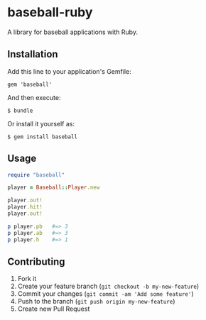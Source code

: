 # baseball-ruby

A library for baseball applications with Ruby.

## Installation

Add this line to your application's Gemfile:

    gem 'baseball'

And then execute:

    $ bundle

Or install it yourself as:

    $ gem install baseball

## Usage

```ruby
require "baseball"

player = Baseball::Player.new

player.out!
player.hit!
player.out!

p player.pb   #=> 3
p player.ab   #=> 3
p player.h    #=> 1
```

## Contributing

1. Fork it
2. Create your feature branch (`git checkout -b my-new-feature`)
3. Commit your changes (`git commit -am 'Add some feature'`)
4. Push to the branch (`git push origin my-new-feature`)
5. Create new Pull Request
